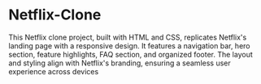 # Netflix-Clone
This Netflix clone project, built with HTML and CSS, replicates Netflix's landing page with a responsive design. It features a navigation bar, hero section, feature highlights, FAQ section, and organized footer. The layout and styling align with Netflix's branding, ensuring a seamless user experience across devices
